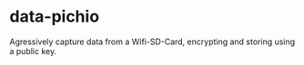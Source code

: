 data-pichio
===========

Agressively capture data from a Wifi-SD-Card, encrypting and storing using a public key.
